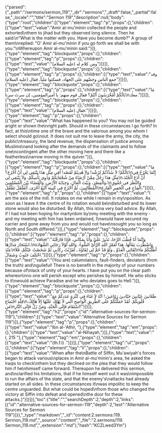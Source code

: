 {"parsed":{"_path":"/sermons/sermon_119","_dir":"sermons","_draft":false,"_partial":false,"_locale":"","title":"Sermon 119","description":null,"body":{"type":"root","children":[{"type":"element","tag":"p","props":{},"children":[{"type":"text","value":"Amir al-mu'minin collected the people and exhorted\nthem to jihad but they observed long silence. Then he said:\n\"What is the matter with you. Have you become dumb?\" A group of them\nreplied: \"O' Amir al-mu'minin if you go forth we shall be with you.\"\nWhereupon Amir al-mu'minin said:"}]},{"type":"element","tag":"blockquote","props":{},"children":[{"type":"element","tag":"p","props":{},"children":[{"type":"text","value":"ومن كلام له (عليه السلام)"}]}]},{"type":"element","tag":"blockquote","props":{},"children":[{"type":"element","tag":"p","props":{},"children":[{"type":"text","value":"وقد جمع الناس وحضّهم على الجهاد، فسكتوا ملياً، فقال (عليه السلام)"}]}]},{"type":"element","tag":"blockquote","props":{},"children":[{"type":"element","tag":"p","props":{},"children":[{"type":"text","value":"مَا بَالُكُمْ أَمُخْرَسُونَ أَنْتُمْ؟ فقال قوم منهم: يا أميرالمؤمنين، إن سرتَ سرنا\nمعك."}]}]},{"type":"element","tag":"blockquote","props":{},"children":[{"type":"element","tag":"p","props":{},"children":[{"type":"text","value":"فقال (عليه السلام):"}]}]},{"type":"element","tag":"p","props":{},"children":[{"type":"text","value":"What has happened to you? You may not be guided aright or shown the\nright path. Should in these circumstances I go forth? In fact, at this\ntime one of the brave and the valorous among you whom I select should go\nout. It does not suit me to leave the army, the city, the public\ntreasury, the land revenue, the dispensation of justice among Muslims\nand looking after the demands of the claimants and to follow one\ncontingent after the other moving here and there like a featherless\narrow moving in the quiver."}]},{"type":"element","tag":"blockquote","props":{},"children":[{"type":"element","tag":"p","props":{},"children":[{"type":"text","value":"مَا بَالُكُمْ! لاَ سُدِّدْتُمْ لِرُشْد! وَلاَ هُدِيتُمْ لَقَصْد! أَفِي مِثْلِ هذَا يَنْبَغِي لِي أَنْ أَخْرُجَ؟\nإِنَّمَا يَخْرُخُ فِي مِثْلِ هذَا رَجُلٌ مِمَّنْ أَرْضَاهُ مِنْ شُجْعَانِكُمْ وَذَوِي بَأْسِكُمْ، وَلاَ يَنْبَغِي لِي\nأَنْ أَدَعَ الْجُنْدَ، وَالْمِصْرَ، وَبَيْتَ الْمَالِ، وَجِبَايَةَ الاْرْضِ، وَالْقَضَاءَ بَيْنَ الْمُسْلِمِينَ،\nوَالنَّظَرَ في حُقُوقِ الْمُطَالِبِينَ، ثُمَّ أَخْرُجَ فِي كَتِيبَة أَتْبَعُ أُخْرَى، أَتَقَلْقَلُ تَقَلْقُلَ\nالْقِدْحِ فِي الْجَفِيرِ الْفَارِغِ،"}]}]},{"type":"element","tag":"p","props":{},"children":[{"type":"text","value":"I am the axis of the mill. It rotates on me while I remain in my\nposition. As soon as I leave it the centre of its rotation would be\ndisturbed and its lower stone would also be disturbed. By Allah, this is\na very bad advice. By Allah, if I had not been hoping for martyrdom by\nmy meeting with the enemy - and my meeting with him has been ordained, I\nwould have secured my carrier and gone away from you and would not have\nsought you so long as North and South differed."}]},{"type":"element","tag":"blockquote","props":{},"children":[{"type":"element","tag":"p","props":{},"children":[{"type":"text","value":"وَإِنَّمَا أَنَا قُطْبُ الرَّحَا، تَدُورُ عَلَيَّ وَأَنَا بِمَكَاني، فَإِذَا فَارَقْتُهُ اسْتَحَارَ مَدَارُهَا،\nوَاضْطَرَبَ ثِفَالُهَا. هذَا لَعَمْرُ اللهِ الرَّأْيُ السُّوءُ. وَاللهِ لَوْلاَ رَجَائِي الشَّهَادَةَ عِنْدَ\nلِقَائِي الْعَدُوَّ ـ وَلَوْ قَدْ حُمَّ لِي لِقَاؤُهُ ـ لَقَرَّبْتُ رِكَابِي ثُمَّ شَخَصْتُ عَنْكُمْ، فَلاَ\nأَطْلُبُكُمْ مَا اخْتَلَفَ جَنُوبٌ وَشَمَالٌ."}]}]},{"type":"element","tag":"p","props":{},"children":[{"type":"text","value":"(You are) calumniators, fault-finders, deviators (from the truth) and\nguileful! There is no benefit in the majority of your numbers because of\nlack of unity of your hearts. I have put you on the clear path whereon\nno one will perish except who perishes by himself. He who sticks to it\nwould achieve Paradise and he who deviates goes to Hell."}]},{"type":"element","tag":"blockquote","props":{},"children":[{"type":"element","tag":"p","props":{},"children":[{"type":"text","value":"طَعّانينَ عَيّابينَ حَيّادينَ رَوّاغينَ.! انَّهُ لاَ غَنَاءَ فِي كَثْرَةِ عَدَدِكُمْ مَعَ قِلَّةِ اجْتَماعِ\nقُلُوبِكُمْ. لَقَدْ حَمَلْتُكُمْ عَلَى الطَّرِيقِ الْوَاضِحِ الَّتي لاَ يَهْلِكُ عَلَيْهَا إِلاَّ هَالِكٌ، مَنِ\nاسْتَقَامَ فَإِلَى الْجَنَّةِ، وَمَنْ زَلَّ فَإِلَى النَّارِ!"}]}]},{"type":"element","tag":"h2","props":{"id":"alternative-sources-for-sermon-119"},"children":[{"type":"text","value":"Alternative Sources for Sermon 119"}]},{"type":"element","tag":"p","props":{},"children":[{"type":"text","value":"Ibn al-'Athir, "},{"type":"element","tag":"em","props":{},"children":[{"type":"text","value":"al-Nihayah,"}]},{"type":"text","value":" I, 215 "},{"type":"element","tag":"em","props":{},"children":[{"type":"text","value":"(th.f.l) ."}]}]},{"type":"element","tag":"ul","props":{},"children":[{"type":"element","tag":"li","props":{},"children":[{"type":"text","value":"When after the\nBattle of Siffin, Mu'awiyah's forces began to attack various\nplaces in Amir al-mu'minin's area, he asked the Iraqis to check\nthem but they declined on the plea that they would follow him if he\nhimself came forward. Thereupon he delivered this sermon, and\nclarified his limitations, that if he himself went out it was\nimpossible to run the affairs of the state, and that the enemy's\nattacks had already started on all sides. In these circumstances it\nwas impolitic to keep the centre unguarded. But what could be hoped\nfrom those who changed the victory at Siffin into defeat and opened\nthe door for these attacks.]"}]}]}],"toc":{"title":"","searchDepth":2,"depth":2,"links":[{"id":"alternative-sources-for-sermon-119","depth":2,"text":"Alternative Sources for Sermon 119"}]}},"_type":"markdown","_id":"content:2.sermons:119. Sermon_119.md","_source":"content","_file":"2.sermons/119. Sermon_119.md","_extension":"md"},"hash":"KCZLwed3Ym"}